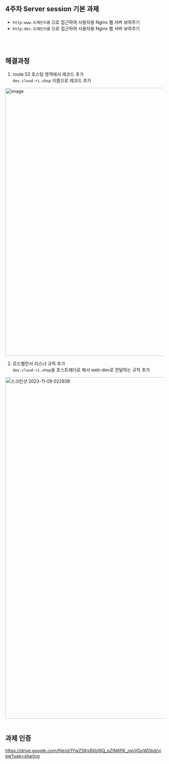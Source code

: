 ## 4주차 Server session 기본 과제
- `http:www.도메인이름` 으로 접근하여 사용자용 Nginx 웹 서버 보여주기
- `http:dev.도메인이름` 으로 접근하여 사용자용 Nginx 웹 서버 보여주기

<br><br>

## 해결과정

1. route 53 호스팅 영역에서 레코드 추가 </h2> <br>
  `dev.cloud-ri.shop` 이름으로 레코드 추가
<img width="850" alt="image" src="https://github.com/GDSC-Ewha-5th/GDSC-Server-5th/assets/121746871/b62d3617-af06-482e-bfa0-ac52d418ab0c">

2. 로드밸런서 리스너 규칙 추가 <br>
  `dev.cloud-ri.shop`을 호스트헤더로 해서 web-dev로 전달하는 규칙 추가
<img width="1083" alt="스크린샷 2023-11-09 022938" src="https://github.com/GDSC-Ewha-5th/GDSC-Server-5th/assets/121746871/ef93d93a-8946-4c7d-b27e-0b9ffe49bade">
<br><br>

## 과제 인증
https://drive.google.com/file/d/1YwZSKx8XbI9Q_pZIN6fIK_rqyVQvWDbd/view?usp=sharing
